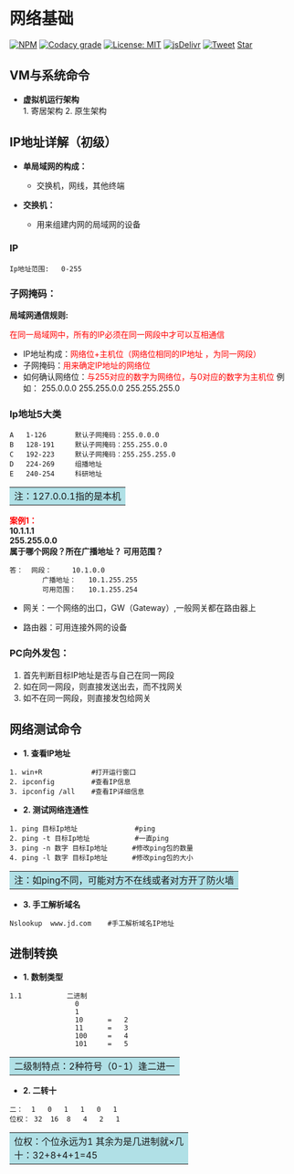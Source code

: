 # 网络基础

[![NPM](https://img.shields.io/npm/v/docsify-themeable.svg?style=flat-square)](https://www.npmjs.com/package/docsify-themeable)
[![Codacy grade](https://img.shields.io/codacy/grade/860d40719cbd4e0f91e145b87ec7c29a.svg?style=flat-square)](https://www.codacy.com/app/jhildenbiddle/docsify-themeable?utm_source=github.com&amp;utm_medium=referral&amp;utm_content=jhildenbiddle/docsify-themeable&amp;utm_campaign=Badge_Grade)
[![License: MIT](https://img.shields.io/badge/License-MIT-yellow.svg?style=flat-square)](https://github.com/jhildenbiddle/docsify-themeable/blob/master/LICENSE)
[![jsDelivr](https://data.jsdelivr.com/v1/package/npm/docsify-themeable/badge)](https://www.jsdelivr.com/package/npm/docsify-themeable)
[![Tweet](https://img.shields.io/twitter/url/http/shields.io.svg?style=social)](https://twitter.com/intent/tweet?url=https%3A%2F%2Fgithub.com%2Fjhildenbiddle%2Fdocsify-themeable&hashtags=css,docsify,developers,frontend)
<a class="github-button" href="https://github.com/jhildenbiddle/docsify-themeable" data-icon="octicon-star" data-show-count="true" aria-label="Star jhildenbiddle/docsify-themeable on GitHub">Star</a>

## VM与系统命令

- **虚拟机运行架构** <br>
      1. 寄居架构 
      2. 原生架构 
  


## IP地址详解（初级）

  - **单局域网的构成：** <br>
  
      - <P>交换机，网线，其他终端 <P> 

  - **交换机：** <br>
      - <P>用来组建内网的局域网的设备 <P> 

### IP
    Ip地址范围:	  0-255

### 子网掩码：	
**局域网通信规则:** <br>
  
<font color = #FF0000>在同一局域网中，所有的IP必须在同一网段中才可以互相通信</font>
- IP地址构成：<font color = #FF0000>网络位+主机位（网络位相同的IP地址 ，为同一网段）</font>
- 子网掩码：<font color = #FF0000>用来确定IP地址的网络位</font>
- 如何确认网络位：<font color = #FF0000>与255对应的数字为网络位，与0对应的数字为主机位</font>
	    例如：	
            255.0.0.0
		    255.255.0.0
		    255.255.255.0


<!-- GitHub Buttons -->
<script async defer src="https://buttons.github.io/buttons.js"></script>

### Ip地址5大类

```
A   1-126       默认子网掩码：255.0.0.0
B   128-191     默认子网掩码：255.255.0.0
C   192-223     默认子网掩码：255.255.255.0
D   224-269     组播地址
E   240-254     科研地址

``` 
<table><tr><td bgcolor=PowderBlue>注：127.0.0.1指的是本机</td></tr></table>

__<font color = #FF0000>案例1：</font><BR>10.1.1.1<BR>255.255.0.0<BR>属于哪个网段？所在广播地址？ 可用范围？__
```
答：	网段：	    10.1.0.0
	    广播地址：	10.1.255.255
	    可用范围：	10.1.255.254
```

- 网关：一个网络的出口，GW（Gateway）,一般网关都在路由器上

- 路由器：可用连接外网的设备

### PC向外发包：
1. 首先判断目标IP地址是否与自己在同一网段
2. 如在同一网段，则直接发送出去，而不找网关
3. 如不在同一网段，则直接发包给网关

## 网络测试命令
- __1. 查看IP地址__

```
1. win+R            #打开运行窗口
2. ipconfig         #查看IP信息
3. ipconfig /all    #查看IP详细信息    
```

- __2. 测试网络连通性__

```
1. ping 目标Ip地址              #ping
2. ping -t 目标Ip地址           #一直ping
3. ping -n 数字 目标Ip地址      #修改ping包的数量  
4. ping -l 数字 目标Ip地址      #修改ping包的大小

```
<table><tr><td bgcolor=PowderBlue>注：如ping不同，可能对方不在线或者对方开了防火墙</td></tr></table>

- __3. 手工解析域名__
```
Nslookup  www.jd.com    #手工解析域名IP地址
```
## 进制转换

- __1. 数制类型__

```
1.1           二进制
                0
                1
                10      =   2
                11      =   3
                100     =   4
                101     =   5
```
<table><tr><td bgcolor=PowderBlue>二级制特点：2种符号（0-1）逢二进一
</td></tr></table>

- __2. 二转十__

```
二：	1	0	1	1	0	1
位权：	32	16	8	4	2	1
```

<table><tr><td bgcolor=PowderBlue>位权：个位永远为1 其余为是几进制就×几<BR>十：32+8+4+1=45
</td></tr></table>








